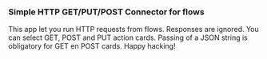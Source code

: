 ### Simple HTTP GET/PUT/POST Connector for flows

This app let you run HTTP requests from flows. Responses are ignored.
You can select GET, POST and PUT action cards. Passing of a JSON string is obligatory for GET en POST cards. Happy hacking!

